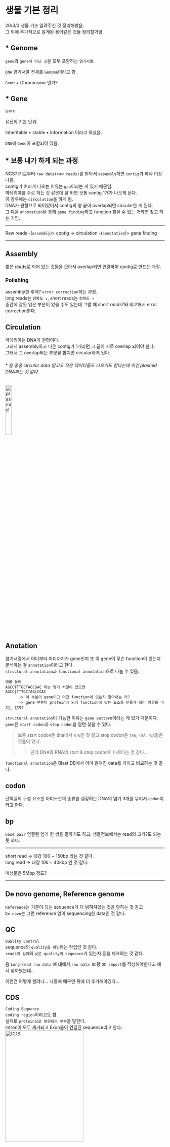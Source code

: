 # 생물 기본 정리
20/3/3 생물 기초 알려주신 것 정리해봤음.   
그 외에 추가적으로 알게된 용어같은 것들 정리할거임.

## * Genome
```gene```과 ```gene이 아닌 곳```을 모두 포함하는 ```염기서열```.

```DNA``` 염기서열 전체를 ```Genome```이라고 함.

```Gen```e + Chromos```ome``` 인가?

## * Gene
```유전자``` 

유전의 기본 단위.

Inheritable • stable • information 이라고 하셨음.

```DNA```에 ```Gene```이 포함되어 있음.

## * 보통 내가 하게 되는 과정
NGS기기로부터 ```raw data(raw reads)```를 받아서 ```assembly```하면 ```contig```가 하나 이상 나옴.   
contig가 여러개 나오는 이유는 ```gap```이라는 게 있기 때문임.   
박테리아를 주로 하는 것 같은데 잘 되면 보통 contig 1개가 나오게 된다.   
이 경우에는 ```circulation```을 하게 됨.   
DNA가 원형으로 되어있어서 contig의 양 끝이 overlap되면 circular한 게 된다.   
그 다음 ```annotation```을 통해 ```gene finding```하고 function 찾을 수 있는 거라면 찾고 하는 거임.   

***
Raw reads -(```assembly```)> contig -> circulation -(```annotation```)> gene finding   
***

## Assembly
짧은 reads로 되어 있는 것들을 모아서 overlap되면 연결하며 contig로 만드는 과정.

### Polishing
assembly한 후에? ```error correction```하는 과정.   
long reads는 ```정확도 ↓```, short reads는 ```정확도 ↑```   
중간에 잘못 읽은 부분이 있을 수도 있는데 그럴 때 short reads?와 비교해서 error correction한다.

## Circulation
박테리아는 DNA가 원형이다.   
그래서 assembly하고 나온 contig가 1개라면 그 끝이 서로 overlap 되어야 한다.   
그래서 그 overlap되는 부분을 합치면 circular하게 된다.   

###### * 음 종종 circular data 말고도 작은 데이터들도 나오기도 한다는데 이건 plasmid DNA라는 것 같다.
<img src="https://upload.wikimedia.org/wikipedia/commons/thumb/c/cf/Plasmid_%28english%29.svg/1200px-Plasmid_%28english%29.svg.png" width="20%" height="20%" title="plasmid_img" alt="plasmid"></img>

## Anotation
염기서열에서 어디부터 어디까지가 gene인지 또 이 gene이 무슨 function이 있는지 분석하는 걸 ```annotation```이라고 한다.   
```structural annotation```과 ```functional annotation```으로 나눌 수 있음.

```
예를 들어
AGCCTTTGCTAGCGAC 라는 염기 서열이 있으면
AGCC|TTTGCTAG|CGAC
      -> 이 부분이 gene이고 어떤 function이 있는지 알아내는 거?
      -> gene 부분이 protein이 되어 function에 맞는 효소를 만들게 되어 영향을 미치는 건가?
```

```structural annotation```이 가능한 이유는 ```gene pattern```이라는 게 있기 때문이다.   
```gene```은 ```start codon```과 ```stop codon```을 알면 찾을 수 있다.   
> 보통 start codon은 dna에서 ```ATG```인 것 같고 stop codon은 ```TAG```, ```TAA```, ```TGA```같은 것들이 있다.   
>    > 근데 DNA와 RNA의 start & stop codon이 다르다는 것 같다...

```functional annotation```은 Blast DB에서 이미 밝혀진 data를 가지고 비교하는 것 같다.

## codon
단백질의 구성 요소인 아미노산의 종류를 결정하는 DNA의 염기 3개를 묶어서 ```codon```이라고 한다.

## bp
```base pair```
   연결된 염기 한 쌍을 말하기도 하고, 생물정보에서는 read의 크기?도 되는 듯 하다.
***
short read -> 대강 100 ~ 150bp 라는 것 같다.   
long read -> 대강 10k ~ 40kbp 인 것 같다.

미생물은 5Mbp 정도?
***

## De novo genome, Reference genome
```Reference```는 기준이 되는 sequence가 다 밝혀져있는 것을 말하는 것 같고   
```De novo```는 그런 reference 없이 sequencing한 data인 것 같다.

## QC
```Quality Control```   
sequence의 ```quality를 확인```하는 작업인 것 같다.   
```reads의 길이```와 ```낮은 quality의 sequence```가 있는지 등을 체크하는 것 같다.   

음 ```Long-read raw data``` 에 대해서 ```raw data QC```랑 ```QC report```를 작성해야한다고 해서 찾아봤는데...

이런건 어떻게 할려나... 나중에 배우면 뒤에 더 추가해야겠다...

## CDS
```Coding Sequence```   
```coding region```이라고도 함.   
실제로 ```protein으로 발현되는 부분```을 말한다.   
Intron이 모두 제거되고 Exon들이 연결된 sequence라고 한다.   
<img src="https://insolemexumbra.files.wordpress.com/2013/06/dna_exons_introns-copy.jpg" width="70%" height="30%" title="CDSimg" alt="CDS"></img>

## ORF
```Open Reading Frame```   
DNA sequence 중에서 protein coding하는 부분, start codon부터 stop codon까지를 말한다고 한다.   
간단하게 말해서 ```protein coding region의 가능성을 가진 위치```라고 한다.    
실제로 protein으로 발현될지 아닐지 모른다는 것 같다.   

## BAC
```Bacterial Artificial Chromosome```   
이라는 것 같다... 다른 거 보다가 발견해서 찾아봄.   
분자생물학 실험에서 사용되는 DNA 구조물이라는데 별로 나랑 연관은 없어보인다.   


## GC content
```Guanine-Cytosine content```   
DNA 안에서 질소 염기의 백분율을 말하는데, 전체 sequence에서 ```G```와 ```C``` 염기의 비율이다.   
이게 뭘 의미하는지 정확히 모르겠지만, G-C는 삼중결합을 하니까 GC 비율이 높을수록 돌연변이율이 낮다고 볼 수도 있는 것 같다.   
정확히 더 알게되면 추가할 예정!

## NCBI
```National Center for Biotechnology Information```

생명정보학 분야에서 많은 서비스를 하고 있는 곳이다.   
```PubMed```, ```Blast```, ```GeneBank``` 등 엄청 많은 것 같다.

### BLAST
```Basic Local Alignment Search Tool```   
생물정보학에서 많이 사용하는 ```tool```.   
가지고 있는 sequence에 대한 정보를 알고 싶을 때 NCBI의 sequence DB와 비교해서 유사한 것을 찾아주는 프로그램.   

#### BLAST 프로그램 종류
* ```blastn``` : Nucleotide sequence 비교
* ```tblastx``` : Query nucleotide sequence와 nucleotide sequence DB를 6frame으로 변환 후 비교
* ```blastx``` : Query nucleotide sequence를 6frame으로 변환 후 Protein sequence DB와 비교
* ```blastp``` : Protein sequence 간의 비교
* ```tblastn``` : Nucleotide sequence DB를 6frame으로 변환 후 query Protein sequence와 비교   

> 명령어 몇개만 보자면,   
> ```blastall```은 start command   
> ```-m```은 output format   
>    > ```output mode```를 정할 수 있는데 ```0~11```까지 있는 것 같다.   
>    > 여기서는 보통 ```-m9```로 쓰는 것 같다.   
>    > ```9```는 ```tabular with comment lines```으로 output이 나오도록 하는 mode.   
>
> ```formatdb```는 BLAST를 이용해서 DB를 만드는 명령어인 것 같다.   

> 이걸 이용해서 bacteria dna data를 assemble한 정보가 circular한지 확인할 수도 있다.

추가적인 것은 http://www.incodom.kr/BLAST 에서 보자.   
~~이 사이트에서 생물관련 정보 참고 많이 하는 것 같다~~

### BLAST에서의 E-Value
Blast로 circular인지 확인하면 ```e-value```라는 게 나오는데 이게 뭔지 찾아봤다.   
보니까 데이터베이스에 매치된 결과가 특별한 의미를 갖고 있는지 보여주는 값인 것 같다.   

> 특정 사이즈의 데이터베이스 안에서 매칭을 할 때 ```우연히 하나의 매치가 발생할 기대값```   
>    > 우연히 매치되는 확률이 작을수록 ```↓``` 더 의미있는 ```↑``` 매치라고 볼 수 있다.   
>    > 간단하게 말해서 ```e-value ↓ = 의미 ↑``` 

근데 보통 e-value 값을 ```1E-4 or 더 낮은 값```으로 설정하고 의미있는 매칭을 본다.   
이렇게 하는 것이 더 명확한 annotation을 보장한다고 한다.   
> 사실 잘 모르겠다.
> e-value가 낮을수록 원하는 값이라는 것만 이해했다.

## Central Dogma
완전 처음 들어보는데 bioinformatics 보다가 나와서 찾아봤다.   
~~```유전정보 전달의 흐름```을 ```Central dogma```라고 정의한 것 같다.~~ 

위키에 찾아보니까 분자생물학의 중심 원리라는 것 같다.   
어떤 내용이냐면, ```'단백질로 만들어진 정보는 다른 단백질이나 핵산으로 전달될 수 없다'```라는 내용이고

생명체의 ```유전 정보```가 어떻게 ```전달```되는지에 대한 내용도 포함되는 개념인 것 같다.   
![central_dogma_img](https://upload.wikimedia.org/wikipedia/commons/thumb/7/74/CentralDogma1970.svg/220px-CentralDogma1970.svg.png)   
> 유전 정보의 전달 과정에 대한 이미지 인데,   
>    > 실선으로 되어있는 선은 ```일반적인 전이과정```이고 점선으로 되어있는 선은 ```특수한 전이과정```이라고 한다.


## Transcription
```Transcription```은 번역하면 ```전사```라는 건데   
DNA의 유전 정보가 mRNA로 옮겨지는 걸 말한다고 한다.

## Loci
```Locus```의 복수형이라고 한다.   
```chromosome```에서 ```gene```의 위치를 나타내는 것이 ```locus```이고    
여러 ```locus```를 말하는 것은 ```loci```하고 하는 것 같다.

근데 위치를 어떻게 표시하는지는 아직 잘 모르겠당   
알게되면 추가하겠음...

## Allele
한국어로는 ```대립 유전자```라고 하는데   
한 locus에 존재하는 여러 DNA sequence들을 말한다고 한다.
> ~~뭐라고 읽어야하는지 모르겠따~~

## ABySS
```ABySS```는 ```de novo assembly``` 프로그램이고 short-reads를 이용하는 프로그램이라고 한다.

> genome size가 큰 종으로 assembly하기 위해서 설계된 프로그램이어서인지 100Mbp 정도까지 적합하다고 한다.

input format은 ```fasta, fastq, qseq, export, sra, sam, bam ; gz, gz2, xz```이다.   
내가 알고있는 거의 모든 포맷을 커버하고 내가 모르는 포맷도 있다...   
거의 반반 인 것 같다.

ABySS 명령어의 시작은 ```abyss-pe```다. 

[ABySS hompage](https://www.bcgsc.ca/resources/software/abyss) & [ABySS manual](http://manpages.ubuntu.com/manpages/eoan/en/man1/abyss-pe.1.html)

## Resequencing
```Resequencing```은 ```Reference genome sequence```와 대상 유전체와 비교하며 새로운 유전체 서열을 완성하는 방법이라고 한다.   
이 과정을 통해서 ```variant```를 찾을 수 있다고 한다.   

```reference sequence```에 대상의 ```sequence reads```를 ```mapping```하는 방법이기 때문에   
대상과 상당히 가까운 생명체의 유전체 정보를 가지고 있어야 한다. 

> 유전체 전체에서 ```variant```를 찾기 때문에 유전체 구조 확인 연구에 적절하다고 한다.   

```reference assembly```, ```mapping assembly```라고도 부른다고 한다.

## Tandem Repeat
```Tandem repeat```은 ```SSR```과 같은 개념이다.   
왜 이름이 여러개 있는 건지는 잘 모르겠지만 의미를 살펴보면 꽤 간단한 단어다.

> ```tandem```
>    > 일렬로 쭉 늘어선 상태   
>
> ```repeat```
>    > 반복
>
> = 계속해서 반복되는 sequence를 의미한다고 볼 수 있다.

![tandem_img](https://2wordspm.files.wordpress.com/2018/10/the-human-genome-project-part-iii-31-638.jpg?w=638&h=280&crop=1)


## Scaffolding
> Link together a non-contiguous series of genomic sequences into a ```scaffold```,   
> consisting of sequences sparated by gaps of known length.   
> The sequences that are linked are typically contiguous sequences corresponding to read overlaps.   
>    > 위키에 이렇게 적혀있는데, 비연속적인 sequence(contigs? reads의 overlap으로 연결된)를 같이 연결한 것을 ```scaffold```라고 하는 것 같다.  

<img src="https://upload.wikimedia.org/wikipedia/commons/thumb/6/6e/PET_contig_scaffold.png/220px-PET_contig_scaffold.png" width="30%" height="30%" title="scaffold_img" alt="scaffold_img"></img>

## BWA
```Burrows-Wheeler Alignment```   
Bioinformatics에서 쓰는 프로그램들 중 하나다.   
read를 mapping할 때 보편적으로 쓰이는 것 같다.   
> input은 ```fasta``` mapping에 대한 output은 ```SAM```이다.

## SAMtools
BWA의 output으로 나온 ```SAM``` 파일은 ```SAMtools```이라는 프로그램을 통해서 다룰 수 있다.   
SAM 파일에 있는 alignment 정보를 다루는데 이용할 수 있는 utility를 가지고 있다고 한다.   

## 16s ribosomal dna sequencing
raw data 샘플이 바뀐 것 같다는 문의가 와서 이 sequencing 기술로 확인하고 다시 보내는 걸로 결론이 났는데
이게 뭔지 한번 찾아봄.

```16s rDNA sequencing```으로 줄일 수 있다.   
```16s```에서 ```s```는 ```Svedberg unit```이라고 한다...   

> The 16s rDNA sequence has hypervariable regions, where sequences have diverged over evolutionary time.
> Strongly conserved regions often flank these hypervariable regions. 
>
> The DNA sequence of the ```16S rDNA``` gene has been determined for an extremely large number of species.   
>    > 라고 하는데 음 대강 무슨 종으로 분류되는지를 알아낼 수 있는 것 같다.   

## Motif
* ```Sequence motif```   
이건 DNA sequence나 protein sequence에 사용되는 용어다.   
> ```In genetics, a sequence motif is a nucleotide or amino-acid sequence pattern that is widespread and has, or is conjectured to have, a biological significance.```   
>    > 위키에서는 이렇게 되어있는데 대충 이해한 것만 해보자면 ```sequence motif```는 nucleotide나 amino-acid sequence pattern을 말하고 이 pattern은 넓게 퍼져있거나 생물학적으로 의미를 가지는 부분적인 것을 말하는 것 같다.

> ```SSR``` 같이 반복되는 sequence 패턴도 ```motif```라고 할 수 있는 것 같다.   
>    > ~~생물학적으로 의미를 가진다는 부분에서 그런건가?~~

* ```Structural motif```   
이건 정확히는 모르겠는데 단백질의 2차원 이상의 구조에 대한 용어라고 한다.   
> ```In a chain-like biological molecule, such as a protein or nucleic acid, a structural motif is a supersecondary structure, which also appears in a variety of other molecules.```
>    > protein이나 nucleic acid 같은 사슬모양 생물분자들에서 ```structural motif```는 ```supersecondary``` 구조인데 다른 다양한 분자에서도 나타난다는 것 같다.   
>    >    > ```supersecondary``` 구조가 뭔지 잘 모르겠다.

## CGView
```Circular Genome Viewer```   
Genome이 circular하게 나오는 것들을 보기 쉽게 해주는 프로그램이라고 한다.    
> ```Circular genomes``` such as ```bacterial chromosomes```, ```mitochondrial DNA``` and ```plasmids```.
>    > 이런 것들을 시각화 해주는 툴이라고 생각하면 되는 것 같다.   

<img src="https://journals.plos.org/plosone/article/file?id=10.1371/journal.pone.0003878.g001&type=large" width="30%" height="30%" title="cgview_img" alt="cgview_img"></img>

## GC skew
이건 CGView로 시각화하면 나오는 정보 중 하나인데 뭘 의미하는 건지 몰라서 한번 찾아봤다.   
> ```GC skew = (G − C)/(G + C)```   
구하는 식은 이렇게 되어있는데 
>    > 이 값이 ```positive```한 경우에는 ```leading strand```이고 ```negative```한 경우에는 ```lagging strand```라고 볼 수 있는 것 같다.

## Leading & Lagging strand
정확히는 모르겠지만 ```leading strand```와 ```lagging strand```는 DNA replication에서 풀리면서 나타나는 양쪽 가닥들을 각각 말하고 복제할 때 특징이 구분이 되는 것 같다.   
> ```leading strand```는 한쪽 가닥만으로 연속적인 합성이 잘 이루어지지만 ```lagging strand```는 불연속적인 조각으로 합성이 된다.
>    > ```lagging strand```에서 만들어지는 그 조각들을 ```오카자키 절편 (Okazaki fragment)```이라고 하는 것 같다.

<img src="https://www.yourgenome.org/sites/default/files/illustrations/diagram/dna_replication_yourgenome.png" width="50%" height="50%" title="strands" alt="strands"></img>

## GC content
말 그대로 sequence에서의 GC 함량을 나타내는 것 같은데 이게 뭘 의미하는지는 좀 더 찾아보고 추가해야겠다.
